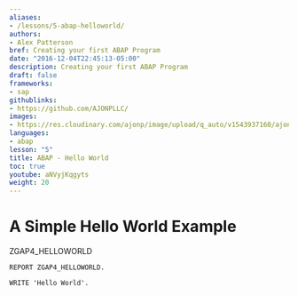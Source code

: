 ```yaml
---
aliases:
- /lessons/5-abap-helloworld/
authors:
- Alex Patterson
bref: Creating your first ABAP Program
date: "2016-12-04T22:45:13-05:00"
description: Creating your first ABAP Program
draft: false
frameworks:
- sap
githublinks:
- https://github.com/AJONPLLC/
images:
- https://res.cloudinary.com/ajonp/image/upload/q_auto/v1543937160/ajonp-ajonp-com/5-lesson-abap-helloworld/aj_on_sap.webp
languages:
- abap
lesson: "5"
title: ABAP - Hello World
toc: true
youtube: aNVyjKqgyts
weight: 20
---
```


# A Simple Hello World Example

ZGAP4_HELLOWORLD
```abap
REPORT ZGAP4_HELLOWORLD.

WRITE 'Hello World'.
```
